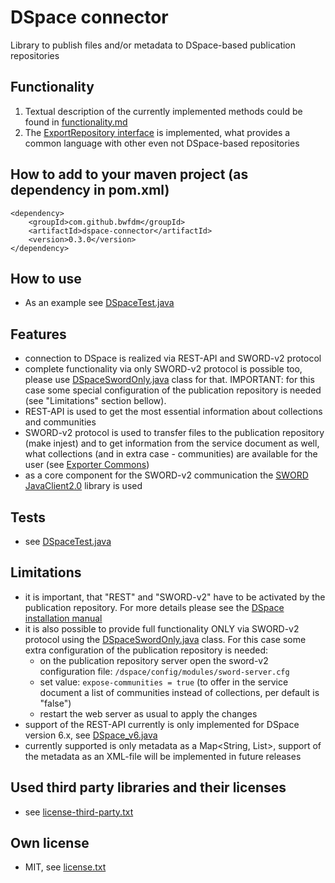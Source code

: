 # DSpace connector

Library to publish files and/or metadata to DSpace-based publication repositories

## Functionality

1. Textual description of the currently implemented methods could be found in [functionality.md](functionality.md)
2. The <a href="https://github.com/bwfdm/exporter-commons/blob/master/src/main/java/bwfdm/exporter/commons/ExportRepository.java" target="_blank">ExportRepository interface</a> is implemented, what provides a common language with other even not DSpace-based repositories

## How to add to your maven project (as dependency in pom.xml)
  
```
<dependency>
	<groupId>com.github.bwfdm</groupId>
	<artifactId>dspace-connector</artifactId>
	<version>0.3.0</version>
</dependency>  
```
      
## How to use
- As an example see [DSpaceTest.java](src/test/java/bwfdm/connector/dspace/test/DSpaceTest.java)

## Features
- connection to DSpace is realized via REST-API and SWORD-v2 protocol
- complete functionality via only SWORD-v2 protocol is possible too, please use [DSpaceSwordOnly.java](src/main/java/bwfdm/connector/dspace/DSpaceSwordOnly.java) class for that. IMPORTANT: for this case some special configuration of the publication repository is needed (see "Limitations" section bellow).   
- REST-API is used to get the most essential information about collections and communities
- SWORD-v2 protocol is used to transfer files to the publication repository (make injest) and to get information from the service document as well, what collections (and in extra case - communities) are available for the user (see <a href="https://github.com/bwfdm/exporter-commons" target="_blank">Exporter Commons</a>) 
- as a core component for the SWORD-v2 communication the <a href="https://github.com/swordapp/JavaClient2.0" target="_blank">SWORD JavaClient2.0</a> library is used

## Tests
- see [DSpaceTest.java](src/test/java/bwfdm/connector/dspace/test/DSpaceTest.java)

## Limitations
- it is important, that "REST" and "SWORD-v2" have to be activated by the publication repository. For more details please see the <a href="https://wiki.duraspace.org/display/DSDOC6x/Installing+DSpace#InstallingDSpace-InstallationInstructions" target="_blank">DSpace installation manual</a>
- it is also possible to provide full functionality ONLY via SWORD-v2 protocol using the [DSpaceSwordOnly.java](src/main/java/bwfdm/connector/dspace/DSpaceSwordOnly.java) class. For this case some extra configuration of the publication repository is needed:
  * on the publication repository server open the sword-v2 configuration file: `/dspace/config/modules/sword-server.cfg`
  * set value: `expose-communities = true` (to offer in the service document a list of communities instead of collections, per default is "false")
  * restart the web server as usual to apply the changes  
- support of the REST-API currently is only implemented for DSpace version 6.x, see [DSpace_v6.java](src/main/java/bwfdm/connector/dspace/DSpace_v6.java)   
- currently supported is only metadata as a Map<String, List<String>>, support of the metadata as an XML-file will be implemented in future releases
 
## Used third party libraries and their licenses
- see [license-third-party.txt](license-third-party.txt)

## Own license
- MIT, see [license.txt](license.txt)
